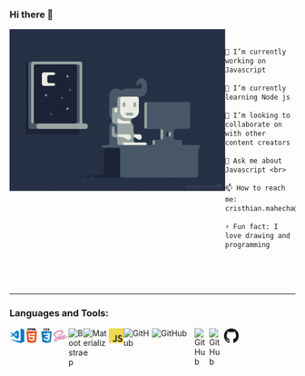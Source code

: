 ### Hi there 👋

<!--
**Crmaxis/Crmaxis** is a ✨ _special_ ✨ repository because its `README.md` (this file) appears on your GitHub profile.
-->
<img align="left" alt="Visual Studio Code" width="380px" src="https://raw.githubusercontent.com/Crismaxis/AssetsInfo/master/asset/code.gif"/>

<br>

<div>
  
    🔭 I’m currently working on Javascript
  
    🌱 I’m currently learning Node js 

    👯 I’m looking to collaborate on with other content creators

    💬 Ask me about Javascript <br>

    📫 How to reach me: cristhian.mahecha@outlook.com

    ⚡ Fun fact: I love drawing and programming

<div>
  
<br>
<br>
<br>

---

### Languages and Tools:

<img align="left" alt="Visual Studio Code" width="26px" src="https://raw.githubusercontent.com/github/explore/80688e429a7d4ef2fca1e82350fe8e3517d3494d/topics/visual-studio-code/visual-studio-code.png" />
<img align="left" alt="HTML5" width="26px" src="https://raw.githubusercontent.com/github/explore/80688e429a7d4ef2fca1e82350fe8e3517d3494d/topics/html/html.png" />
<img align="left" alt="CSS3" width="26px" src="https://raw.githubusercontent.com/github/explore/80688e429a7d4ef2fca1e82350fe8e3517d3494d/topics/css/css.png" />
<img align="left" alt="Sass" width="26px" src="https://raw.githubusercontent.com/github/explore/80688e429a7d4ef2fca1e82350fe8e3517d3494d/topics/sass/sass.png" />
<img align="left" alt="Bootstrap" width="26px" src="https://upload.wikimedia.org/wikipedia/commons/thumb/b/b2/Bootstrap_logo.svg/1200px-Bootstrap_logo.svg.png" />
<img align="left" alt="Materialize" width="45px" src="https://seeklogo.com/images/M/materialize-logo-0FCAD8A6F8-seeklogo.com.png" />
<img align="left" alt="JavaScript" width="26px" src="https://raw.githubusercontent.com/github/explore/80688e429a7d4ef2fca1e82350fe8e3517d3494d/topics/javascript/javascript.png" />
<img align="left" alt="GitHub" width="50px" src="https://www.lomasnuevo.net/wp-contentupl/2017/07/nodejs_logo.png" />
<img align="left" alt="GitHub" width="75px" src="https://www.bacula.lat/wp-content/uploads/2020/02/MongoDB_Logo_FullColorBlack_RGB-4td3yuxzjs.png" />
<img align="left" alt="GitHub" width="26px" src="https://images.vexels.com/media/users/3/166470/isolated/preview/73835fa38fba6d35aff9de603dc5044a-icono-de-lenguaje-de-programaci--n-php-by-vexels.png" />
<img align="left" alt="GitHub" width="26px" src="https://serv3.raiolanetworks.es/blog/wp-content/uploads/mysqloptimizar1.png" />
<img align="left" alt="GitHub" width="26px" src="https://raw.githubusercontent.com/github/explore/78df643247d429f6cc873026c0622819ad797942/topics/github/github.png" />

